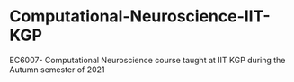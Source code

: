 # Computational-Neuroscience-IIT-KGP
EC6007- Computational Neuroscience course taught at IIT KGP during the Autumn semester of 2021
